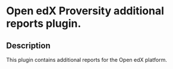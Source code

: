 # Open edX Proversity additional reports plugin.

## Description

This plugin contains additional reports for the Open edX platform.
